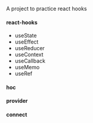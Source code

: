 A project to practice react hooks

#### react-hooks

- useState
- useEffect
- useReducer
- useContext
- useCallback
- useMemo
- useRef

#### hoc

#### provider

#### connect

